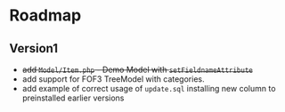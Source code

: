 # Roadmap

## Version1
* ~~add `Model/Item.php` - Demo Model with `setFieldnameAttribute`~~
* add support for FOF3 TreeModel with categories.
* add example of correct usage of `update.sql` installing new column to preinstalled earlier versions
